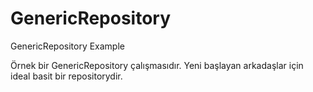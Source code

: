# GenericRepository
GenericRepository Example

Örnek bir GenericRepository çalışmasıdır.
Yeni başlayan arkadaşlar için ideal basit bir repositorydir.
